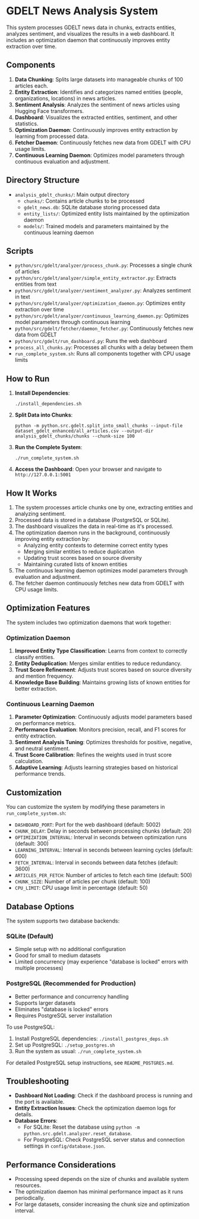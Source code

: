# GDELT News Analysis System

This system processes GDELT news data in chunks, extracts entities, analyzes sentiment, and visualizes the results in a web dashboard. It includes an optimization daemon that continuously improves entity extraction over time.

## Components

1. **Data Chunking**: Splits large datasets into manageable chunks of 100 articles each.
2. **Entity Extraction**: Identifies and categorizes named entities (people, organizations, locations) in news articles.
3. **Sentiment Analysis**: Analyzes the sentiment of news articles using Hugging Face transformers.
4. **Dashboard**: Visualizes the extracted entities, sentiment, and other statistics.
5. **Optimization Daemon**: Continuously improves entity extraction by learning from processed data.
6. **Fetcher Daemon**: Continuously fetches new data from GDELT with CPU usage limits.
7. **Continuous Learning Daemon**: Optimizes model parameters through continuous evaluation and adjustment.

## Directory Structure

- `analysis_gdelt_chunks/`: Main output directory
  - `chunks/`: Contains article chunks to be processed
  - `gdelt_news.db`: SQLite database storing processed data
  - `entity_lists/`: Optimized entity lists maintained by the optimization daemon
  - `models/`: Trained models and parameters maintained by the continuous learning daemon

## Scripts

- `python/src/gdelt/analyzer/process_chunk.py`: Processes a single chunk of articles
- `python/src/gdelt/analyzer/simple_entity_extractor.py`: Extracts entities from text
- `python/src/gdelt/analyzer/sentiment_analyzer.py`: Analyzes sentiment in text
- `python/src/gdelt/analyzer/optimization_daemon.py`: Optimizes entity extraction over time
- `python/src/gdelt/analyzer/continuous_learning_daemon.py`: Optimizes model parameters through continuous learning
- `python/src/gdelt/fetcher/daemon_fetcher.py`: Continuously fetches new data from GDELT
- `python/src/gdelt/run_dashboard.py`: Runs the web dashboard
- `process_all_chunks.py`: Processes all chunks with a delay between them
- `run_complete_system.sh`: Runs all components together with CPU usage limits

## How to Run

1. **Install Dependencies**:
   ```
   ./install_dependencies.sh
   ```

2. **Split Data into Chunks**:
   ```
   python -m python.src.gdelt.split_into_small_chunks --input-file dataset_gdelt_enhanced/all_articles.csv --output-dir analysis_gdelt_chunks/chunks --chunk-size 100
   ```

3. **Run the Complete System**:
   ```
   ./run_complete_system.sh
   ```

4. **Access the Dashboard**:
   Open your browser and navigate to `http://127.0.0.1:5001`

## How It Works

1. The system processes article chunks one by one, extracting entities and analyzing sentiment.
2. Processed data is stored in a database (PostgreSQL or SQLite).
3. The dashboard visualizes the data in real-time as it's processed.
4. The optimization daemon runs in the background, continuously improving entity extraction by:
   - Analyzing entity contexts to determine correct entity types
   - Merging similar entities to reduce duplication
   - Updating trust scores based on source diversity
   - Maintaining curated lists of known entities
5. The continuous learning daemon optimizes model parameters through evaluation and adjustment.
6. The fetcher daemon continuously fetches new data from GDELT with CPU usage limits.

## Optimization Features

The system includes two optimization daemons that work together:

### Optimization Daemon
1. **Improved Entity Type Classification**: Learns from context to correctly classify entities.
2. **Entity Deduplication**: Merges similar entities to reduce redundancy.
3. **Trust Score Refinement**: Adjusts trust scores based on source diversity and mention frequency.
4. **Knowledge Base Building**: Maintains growing lists of known entities for better extraction.

### Continuous Learning Daemon
1. **Parameter Optimization**: Continuously adjusts model parameters based on performance metrics.
2. **Performance Evaluation**: Monitors precision, recall, and F1 scores for entity extraction.
3. **Sentiment Analysis Tuning**: Optimizes thresholds for positive, negative, and neutral sentiment.
4. **Trust Score Calibration**: Refines the weights used in trust score calculation.
5. **Adaptive Learning**: Adjusts learning strategies based on historical performance trends.

## Customization

You can customize the system by modifying these parameters in `run_complete_system.sh`:

- `DASHBOARD_PORT`: Port for the web dashboard (default: 5002)
- `CHUNK_DELAY`: Delay in seconds between processing chunks (default: 20)
- `OPTIMIZATION_INTERVAL`: Interval in seconds between optimization runs (default: 300)
- `LEARNING_INTERVAL`: Interval in seconds between learning cycles (default: 600)
- `FETCH_INTERVAL`: Interval in seconds between data fetches (default: 3600)
- `ARTICLES_PER_FETCH`: Number of articles to fetch each time (default: 500)
- `CHUNK_SIZE`: Number of articles per chunk (default: 100)
- `CPU_LIMIT`: CPU usage limit in percentage (default: 50)

## Database Options

The system supports two database backends:

### SQLite (Default)
- Simple setup with no additional configuration
- Good for small to medium datasets
- Limited concurrency (may experience "database is locked" errors with multiple processes)

### PostgreSQL (Recommended for Production)
- Better performance and concurrency handling
- Supports larger datasets
- Eliminates "database is locked" errors
- Requires PostgreSQL server installation

To use PostgreSQL:
1. Install PostgreSQL dependencies: `./install_postgres_deps.sh`
2. Set up PostgreSQL: `./setup_postgres.sh`
3. Run the system as usual: `./run_complete_system.sh`

For detailed PostgreSQL setup instructions, see `README_POSTGRES.md`.

## Troubleshooting

- **Dashboard Not Loading**: Check if the dashboard process is running and the port is available.
- **Entity Extraction Issues**: Check the optimization daemon logs for details.
- **Database Errors**:
  - For SQLite: Reset the database using `python -m python.src.gdelt.analyzer.reset_database`.
  - For PostgreSQL: Check PostgreSQL server status and connection settings in `config/database.json`.

## Performance Considerations

- Processing speed depends on the size of chunks and available system resources.
- The optimization daemon has minimal performance impact as it runs periodically.
- For large datasets, consider increasing the chunk size and optimization interval.
